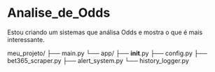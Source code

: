 # Analise_de_Odds
Estou criando um sistemas que análisa Odds e mostra o que é mais interessante.

meu_projeto/
├── main.py
└── app/
    ├── __init__.py
    ├── config.py
    ├── bet365_scraper.py
    ├── alert_system.py
    └── history_logger.py

